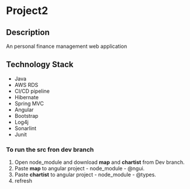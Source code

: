 # Project2
<h2>Description</h2>
<p>An personal finance management web application</p>


<h2>Technology Stack</h2>
<ul>
  <li>Java</li>
  <li>AWS RDS</li>
  <li>CI/CD pipeline</li>
  <li>Hibernate</li>
  <li>Spring MVC</li>
  <li>Angular</li>
  <li>Bootstrap</li>
  <li>Log4j</li>
  <li>Sonarlint</li>
  <li>Junit</li> 
  </ul>

<h3>To run the src fron dev branch</h3>

<ol>
  <li>Open node_module and download <b>map</b> and <b>chartist</b> from Dev branch.</li>
  <li>Paste <b>map</b> to angular project - node_module - @ngui.</li>
  <li>Paste <b>chartist</b> to angular project - node_module - @types.</li>
  <li>refresh</li>
  </ol>
